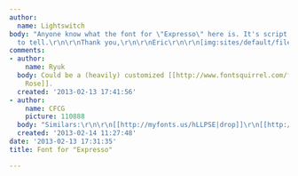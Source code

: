 ```yaml
---
author:
  name: Lightswitch
body: "Anyone know what the font for \"Expresso\" here is. It's script so it's hard
  to tell.\r\n\r\nThank you,\r\n\r\nEric\r\n\r\n[img:sites/default/files/old-images/expresso-logo_CYAN_260410_5524.jpg]\r\n[img:sites/default/files/old-images/expresso-logo_CYAN_260410_4768.jpg]"
comments:
- author:
    name: Ryuk
  body: Could be a (heavily) customized [[http://www.fontsquirrel.com/fonts/Black-Rose|Black
    Rose]].
  created: '2013-02-13 17:41:56'
- author:
    name: CFCG
    picture: 110888
  body: "Similars:\r\n\r\n[[http://myfonts.us/hLLPSE|drop]]\r\n[[http://myfonts.us/OrTXX8|flavour]]\r\n[[http://myfonts.us/giVUkm|susa]]"
  created: '2013-02-14 11:27:48'
date: '2013-02-13 17:31:35'
title: Font for "Expresso"

---
```

